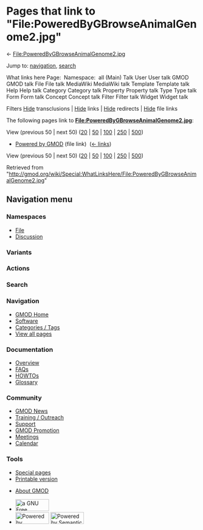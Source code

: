 <div id="mw-page-base" class="noprint">

</div>

<div id="mw-head-base" class="noprint">

</div>

<div id="content" class="mw-body" role="main">

<span id="top"></span>

<div id="mw-js-message" style="display:none;">

</div>



# <span dir="auto">Pages that link to "File:PoweredByGBrowseAnimalGenome2.jpg"</span>

<div id="bodyContent">

<div id="contentSub">

←
[File:PoweredByGBrowseAnimalGenome2.jpg](/wiki/File:PoweredByGBrowseAnimalGenome2.jpg "File:PoweredByGBrowseAnimalGenome2.jpg")

</div>

<div id="jump-to-nav" class="mw-jump">

Jump to: [navigation](#mw-navigation), [search](#p-search)

</div>

<div id="mw-content-text">

What links here Page:  Namespace:  all (Main) Talk User User talk GMOD
GMOD talk File File talk MediaWiki MediaWiki talk Template Template talk
Help Help talk Category Category talk Property Property talk Type Type
talk Form Form talk Concept Concept talk Filter Filter talk Widget
Widget talk

Filters
[Hide](/mediawiki/index.php?title=Special:WhatLinksHere/File:PoweredByGBrowseAnimalGenome2.jpg&hidetrans=1 "Special:WhatLinksHere/File:PoweredByGBrowseAnimalGenome2.jpg")
transclusions \|
[Hide](/mediawiki/index.php?title=Special:WhatLinksHere/File:PoweredByGBrowseAnimalGenome2.jpg&hidelinks=1 "Special:WhatLinksHere/File:PoweredByGBrowseAnimalGenome2.jpg")
links \|
[Hide](/mediawiki/index.php?title=Special:WhatLinksHere/File:PoweredByGBrowseAnimalGenome2.jpg&hideredirs=1 "Special:WhatLinksHere/File:PoweredByGBrowseAnimalGenome2.jpg")
redirects \|
[Hide](/mediawiki/index.php?title=Special:WhatLinksHere/File:PoweredByGBrowseAnimalGenome2.jpg&hideimages=1 "Special:WhatLinksHere/File:PoweredByGBrowseAnimalGenome2.jpg")
file links

The following pages link to
**[File:PoweredByGBrowseAnimalGenome2.jpg](/wiki/File:PoweredByGBrowseAnimalGenome2.jpg "File:PoweredByGBrowseAnimalGenome2.jpg")**:

View (previous 50 \| next 50)
([20](/mediawiki/index.php?title=Special:WhatLinksHere/File:PoweredByGBrowseAnimalGenome2.jpg&limit=20 "Special:WhatLinksHere/File:PoweredByGBrowseAnimalGenome2.jpg")
\|
[50](/mediawiki/index.php?title=Special:WhatLinksHere/File:PoweredByGBrowseAnimalGenome2.jpg&limit=50 "Special:WhatLinksHere/File:PoweredByGBrowseAnimalGenome2.jpg")
\|
[100](/mediawiki/index.php?title=Special:WhatLinksHere/File:PoweredByGBrowseAnimalGenome2.jpg&limit=100 "Special:WhatLinksHere/File:PoweredByGBrowseAnimalGenome2.jpg")
\|
[250](/mediawiki/index.php?title=Special:WhatLinksHere/File:PoweredByGBrowseAnimalGenome2.jpg&limit=250 "Special:WhatLinksHere/File:PoweredByGBrowseAnimalGenome2.jpg")
\|
[500](/mediawiki/index.php?title=Special:WhatLinksHere/File:PoweredByGBrowseAnimalGenome2.jpg&limit=500 "Special:WhatLinksHere/File:PoweredByGBrowseAnimalGenome2.jpg"))

- [Powered by GMOD](/wiki/Powered_by_GMOD "Powered by GMOD") (file link)
  ‎ <span class="mw-whatlinkshere-tools">([←
  links](/mediawiki/index.php?title=Special:WhatLinksHere&target=Powered+by+GMOD "Special:WhatLinksHere"))</span>

View (previous 50 \| next 50)
([20](/mediawiki/index.php?title=Special:WhatLinksHere/File:PoweredByGBrowseAnimalGenome2.jpg&limit=20 "Special:WhatLinksHere/File:PoweredByGBrowseAnimalGenome2.jpg")
\|
[50](/mediawiki/index.php?title=Special:WhatLinksHere/File:PoweredByGBrowseAnimalGenome2.jpg&limit=50 "Special:WhatLinksHere/File:PoweredByGBrowseAnimalGenome2.jpg")
\|
[100](/mediawiki/index.php?title=Special:WhatLinksHere/File:PoweredByGBrowseAnimalGenome2.jpg&limit=100 "Special:WhatLinksHere/File:PoweredByGBrowseAnimalGenome2.jpg")
\|
[250](/mediawiki/index.php?title=Special:WhatLinksHere/File:PoweredByGBrowseAnimalGenome2.jpg&limit=250 "Special:WhatLinksHere/File:PoweredByGBrowseAnimalGenome2.jpg")
\|
[500](/mediawiki/index.php?title=Special:WhatLinksHere/File:PoweredByGBrowseAnimalGenome2.jpg&limit=500 "Special:WhatLinksHere/File:PoweredByGBrowseAnimalGenome2.jpg"))

</div>

<div class="printfooter">

Retrieved from
"<http://gmod.org/wiki/Special:WhatLinksHere/File:PoweredByGBrowseAnimalGenome2.jpg>"

</div>

<div id="catlinks" class="catlinks catlinks-allhidden">

</div>

<div class="visualClear">

</div>

</div>

</div>

<div id="mw-navigation">

## Navigation menu

<div id="mw-head">



<div id="left-navigation">

<div id="p-namespaces" class="vectorTabs" role="navigation"
aria-labelledby="p-namespaces-label">

### Namespaces

- <span id="ca-nstab-image"><a href="/wiki/File:PoweredByGBrowseAnimalGenome2.jpg" accesskey="c"
  title="View the file page [c]">File</a></span>
- <span id="ca-talk"><a
  href="/mediawiki/index.php?title=File_talk:PoweredByGBrowseAnimalGenome2.jpg&amp;action=edit&amp;redlink=1"
  accesskey="t"
  title="Discussion about the content page [t]">Discussion</a></span>

</div>

<div id="p-variants" class="vectorMenu emptyPortlet" role="navigation"
aria-labelledby="p-variants-label">

### 

### Variants[](#)

<div class="menu">

</div>

</div>

</div>

<div id="right-navigation">



<div id="p-cactions" class="vectorMenu emptyPortlet" role="navigation"
aria-labelledby="p-cactions-label">

### Actions[](#)

<div class="menu">

</div>

</div>

<div id="p-search" role="search">

### Search

<div id="simpleSearch">

</div>

</div>

</div>

</div>

<div id="mw-panel">

<div id="p-logo" role="banner">

<a href="/wiki/Main_Page"
style="background-image: url(http://gmod.org/images/GMOD-cogs.png);"
title="Visit the main page"></a>

</div>

<div id="p-Navigation" class="portal" role="navigation"
aria-labelledby="p-Navigation-label">

### Navigation

<div class="body">

- <span id="n-GMOD-Home">[GMOD Home](/wiki/Main_Page)</span>
- <span id="n-Software">[Software](/wiki/GMOD_Components)</span>
- <span id="n-Categories-.2F-Tags">[Categories /
  Tags](/wiki/Categories)</span>
- <span id="n-View-all-pages">[View all
  pages](/wiki/Special:AllPages)</span>

</div>

</div>

<div id="p-Documentation" class="portal" role="navigation"
aria-labelledby="p-Documentation-label">

### Documentation

<div class="body">

- <span id="n-Overview">[Overview](/wiki/Overview)</span>
- <span id="n-FAQs">[FAQs](/wiki/Category:FAQ)</span>
- <span id="n-HOWTOs">[HOWTOs](/wiki/Category:HOWTO)</span>
- <span id="n-Glossary">[Glossary](/wiki/Glossary)</span>

</div>

</div>

<div id="p-Community" class="portal" role="navigation"
aria-labelledby="p-Community-label">

### Community

<div class="body">

- <span id="n-GMOD-News">[GMOD News](/wiki/GMOD_News)</span>
- <span id="n-Training-.2F-Outreach">[Training /
  Outreach](/wiki/Training_and_Outreach)</span>
- <span id="n-Support">[Support](/wiki/Support)</span>
- <span id="n-GMOD-Promotion">[GMOD
  Promotion](/wiki/GMOD_Promotion)</span>
- <span id="n-Meetings">[Meetings](/wiki/Meetings)</span>
- <span id="n-Calendar">[Calendar](/wiki/Calendar)</span>

</div>

</div>

<div id="p-tb" class="portal" role="navigation"
aria-labelledby="p-tb-label">

### Tools

<div class="body">

- <span id="t-specialpages"><a href="/wiki/Special:SpecialPages" accesskey="q"
  title="A list of all special pages [q]">Special pages</a></span>
- <span id="t-print"><a
  href="/mediawiki/index.php?title=Special:WhatLinksHere/File:PoweredByGBrowseAnimalGenome2.jpg&amp;printable=yes"
  rel="alternate" accesskey="p"
  title="Printable version of this page [p]">Printable version</a></span>

</div>

</div>

</div>

</div>

<div id="footer" role="contentinfo">

- <span id="footer-places-about">[About
  GMOD](/wiki/GMOD:About "GMOD:About")</span>

<!-- -->

- <span id="footer-copyrightico">[<img src="http://www.gnu.org/graphics/gfdl-logo-small.png" width="88"
  height="31" alt="a GNU Free Documentation License" />](http://www.gnu.org/licenses/fdl-1.3.html)</span>
- <span id="footer-poweredbyico">[<img src="/mediawiki/skins/common/images/poweredby_mediawiki_88x31.png"
  width="88" height="31" alt="Powered by MediaWiki" />](//www.mediawiki.org/)
  [<img
  src="/mediawiki/extensions/SemanticMediaWiki/includes/../resources/images/smw_button.png"
  width="88" height="31" alt="Powered by Semantic MediaWiki" />](https://www.semantic-mediawiki.org/wiki/Semantic_MediaWiki)</span>

<div style="clear:both">

</div>

</div>
